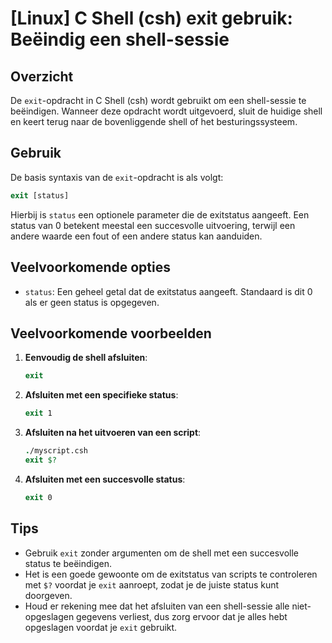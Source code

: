 # [Linux] C Shell (csh) exit gebruik: Beëindig een shell-sessie

## Overzicht
De `exit`-opdracht in C Shell (csh) wordt gebruikt om een shell-sessie te beëindigen. Wanneer deze opdracht wordt uitgevoerd, sluit de huidige shell en keert terug naar de bovenliggende shell of het besturingssysteem.

## Gebruik
De basis syntaxis van de `exit`-opdracht is als volgt:

```csh
exit [status]
```

Hierbij is `status` een optionele parameter die de exitstatus aangeeft. Een status van 0 betekent meestal een succesvolle uitvoering, terwijl een andere waarde een fout of een andere status kan aanduiden.

## Veelvoorkomende opties
- `status`: Een geheel getal dat de exitstatus aangeeft. Standaard is dit 0 als er geen status is opgegeven.

## Veelvoorkomende voorbeelden

1. **Eenvoudig de shell afsluiten**:
   ```csh
   exit
   ```

2. **Afsluiten met een specifieke status**:
   ```csh
   exit 1
   ```

3. **Afsluiten na het uitvoeren van een script**:
   ```csh
   ./myscript.csh
   exit $?
   ```

4. **Afsluiten met een succesvolle status**:
   ```csh
   exit 0
   ```

## Tips
- Gebruik `exit` zonder argumenten om de shell met een succesvolle status te beëindigen.
- Het is een goede gewoonte om de exitstatus van scripts te controleren met `$?` voordat je `exit` aanroept, zodat je de juiste status kunt doorgeven. 
- Houd er rekening mee dat het afsluiten van een shell-sessie alle niet-opgeslagen gegevens verliest, dus zorg ervoor dat je alles hebt opgeslagen voordat je `exit` gebruikt.